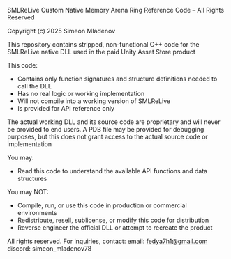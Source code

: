 SMLReLive Custom Native Memory Arena Ring
Reference Code – All Rights Reserved

Copyright (c) 2025 Simeon Mladenov

This repository contains stripped, non-functional C++ code for the
SMLReLive native DLL used in the paid Unity Asset Store product

This code:
- Contains only function signatures and structure definitions needed to call the DLL
- Has no real logic or working implementation
- Will not compile into a working version of SMLReLive
- Is provided for API reference only

The actual working DLL and its source code are proprietary and will never
be provided to end users. A PDB file may be provided for debugging purposes,
but this does not grant access to the actual source code or implementation

You may:
- Read this code to understand the available API functions and data structures

You may NOT:
- Compile, run, or use this code in production or commercial environments
- Redistribute, resell, sublicense, or modify this code for distribution
- Reverse engineer the official DLL or attempt to recreate the product

All rights reserved. For inquiries, contact: 
email: fedya7h1@gmail.com
discord: simeon_mladenov78